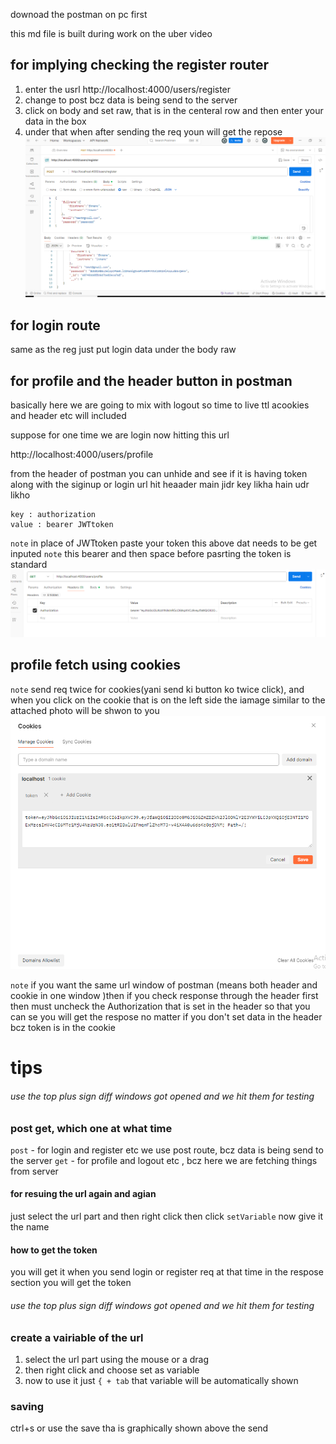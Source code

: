 downoad the postman on pc first 

this md file is built during work on the uber video 
## for implying checking the register router 

1. enter the usrl http://localhost:4000/users/register
2. change to post bcz data is being send to the server 
3. click on body and set raw, that is in the centeral row and then enter your data in the box 
4. under that when after sending the req youn will get the repose 
![registerRoute](Images/reg.png)

## for login route 
same as the reg just put login data under the body raw 

## for profile and the header button in postman 
basically here we are going to mix with logout so time to live ttl acookies and header etc will included 

suppose for one time we are login 
now hitting this url

http://localhost:4000/users/profile

from the header of postman you can unhide and see if it is having token along with the siginup or login url hit 
heaader main jidr key likha hain udr likho 
````
key : authorization
value : bearer JWTtoken

````
`note` in place of JWTtoken paste your token
this above dat needs to be get inputed 
`note` this bearer and then space before pasrting the token is standard
![alt text](Images\getProfileUsingHeder.png)

## profile fetch using cookies 
`note` send req twice for cookies(yani send ki button ko twice click), and when you click on the cookie that is on the left side the iamage similar to the attached photo will be shwon to you 
![alt text](Images/cookieAuth.png)

`note` if you want the same url window of postman (means both header and cookie in one window )then if you check response through the header first then must uncheck the Authorization that is set in the header so that you can se you will get the respose no matter if you don't set data in the header bcz token is in the cookie 

# tips

###### use the top plus sign diff windows got opened and we hit them for testing 
### post get, which one at what time 
`post` - for login and register etc we use post route, bcz data is being send to the server 
`get`  - for profile and logout etc , bcz here we are fetching things from server 
#### for resuing the url again and agian  

just select the url part and then right click then click `setVariable` now give it the name 

#### how to get the token
you will get it when you send login or register req at that time in the respose section you will get the token 

###### use the top plus sign diff windows got opened and we hit them for testing 


### create a vairiable of the url 
1. select the url part using the mouse or a drag
2. then right click and choose set as variable 
3. now to use it just `{ + tab` that variable will be automatically shown 

### saving 
ctrl+s or use the save tha is graphically shown above the send 